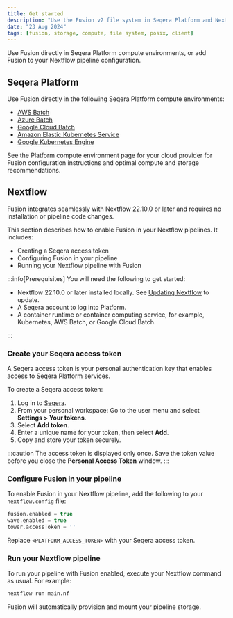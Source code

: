 ```yaml
---
title: Get started
description: "Use the Fusion v2 file system in Seqera Platform and Nextflow"
date: "23 Aug 2024"
tags: [fusion, storage, compute, file system, posix, client]
---
```


Use Fusion directly in Seqera Platform compute environments, or add Fusion to your Nextflow pipeline configuration.

## Seqera Platform

Use Fusion directly in the following Seqera Platform compute environments:

- [AWS Batch](https://docs.seqera.io/platform-cloud/compute-envs/aws-batch)
- [Azure Batch](https://docs.seqera.io/platform-cloud/compute-envs/azure-batch)
- [Google Cloud Batch](https://docs.seqera.io/platform-cloud/compute-envs/google-cloud-batch)
- [Amazon Elastic Kubernetes Service](https://docs.seqera.io/platform-cloud/compute-envs/eks)
- [Google Kubernetes Engine](https://docs.seqera.io/platform-cloud/compute-envs/gke)

See the Platform compute environment page for your cloud provider for Fusion configuration instructions and optimal compute and storage recommendations.

## Nextflow

Fusion integrates seamlessly with Nextflow 22.10.0 or later and requires no installation or pipeline code changes.

This section describes how to enable Fusion in your Nextflow pipelines. It includes:

- Creating a Seqera access token
- Configuring Fusion in your pipeline
- Running your Nextflow pipeline with Fusion

:::info[Prerequisites]
You will need the following to get started:

- Nextflow 22.10.0 or later installed locally. See [Updating Nextflow](https://www.nextflow.io/docs/latest/updating-nextflow.html) to update.
- A Seqera account to log into Platform.
- A container runtime or container computing service, for example, Kubernetes, AWS Batch, or Google Cloud Batch.

:::

### Create your Seqera access token

A Seqera access token is your personal authentication key that enables access to Seqera Platform services.

To create a Seqera access token:

1. Log in to [Seqera](https://cloud.seqera.io/login).
2. From your personal workspace: Go to the user menu and select **Settings > Your tokens**.
3. Select **Add token**.
4. Enter a unique name for your token, then select **Add**.
5. Copy and store your token securely.

:::caution
The access token is displayed only once. Save the token value before you close the **Personal Access Token** window.
:::

### Configure Fusion in your pipeline

To enable Fusion in your Nextflow pipeline, add the following to your `nextflow.config` file:

```groovy
fusion.enabled = true
wave.enabled = true
tower.accessToken = ''
```

Replace `<PLATFORM_ACCESS_TOKEN>` with your Seqera access token.

### Run your Nextflow pipeline

To run your pipeline with Fusion enabled, execute your Nextflow command as usual. For example:

```bash
nextflow run main.nf
```

Fusion will automatically provision and mount your pipeline storage.
